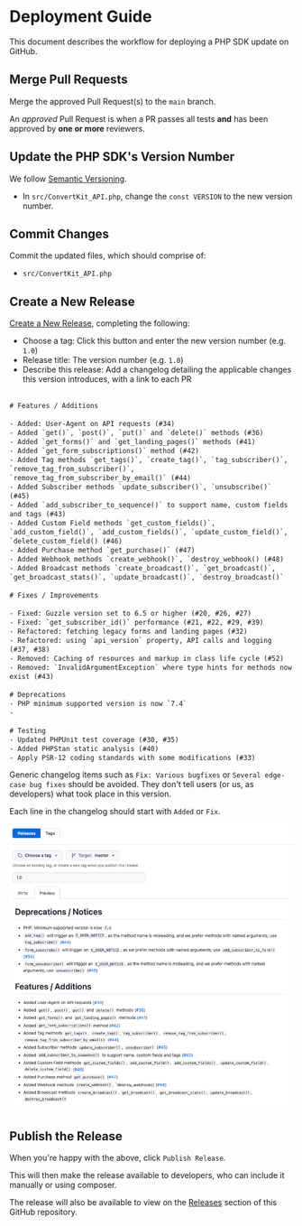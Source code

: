 # Deployment Guide

This document describes the workflow for deploying a PHP SDK update on GitHub.

## Merge Pull Requests

Merge the approved Pull Request(s) to the `main` branch.

An *approved* Pull Request is when a PR passes all tests **and** has been approved by **one or more** reviewers.

## Update the PHP SDK's Version Number

We follow [Semantic Versioning](https://semver.org/).

- In `src/ConvertKit_API.php`, change the `const VERSION` to the new version number.

## Commit Changes

Commit the updated files, which should comprise of:

- `src/ConvertKit_API.php`

## Create a New Release

[Create a New Release](https://github.com/ConvertKit/convertkitsdk-php/releases/new), completing the following:

- Choose a tag: Click this button and enter the new version number (e.g. `1.0`)
- Release title: The version number (e.g. `1.0`)
- Describe this release: Add a changelog detailing the applicable changes this version introduces, with a link to each PR

```

# Features / Additions

- Added: User-Agent on API requests (#34)
- Added `get()`, `post()`, `put()` and `delete()` methods (#36)
- Added `get_forms()` and `get_landing_pages()` methods (#41)
- Added `get_form_subscriptions()` method (#42)
- Added Tag methods `get_tags()`, `create_tag()`, `tag_subscriber()`, `remove_tag_from_subscriber()`, `remove_tag_from_subscriber_by_email()` (#44)
- Added Subscriber methods `update_subscriber()`, `unsubscribe()` (#45)
- Added `add_subscriber_to_sequence()` to support name, custom fields and tags (#43)
- Added Custom Field methods `get_custom_fields()`, `add_custom_field()`, `add_custom_fields()`, `update_custom_field()`, `delete_custom_field() (#46)
- Added Purchase method `get_purchase()` (#47)
- Added Webhook methods `create_webhook()`, `destroy_webhook() (#48)
- Added Broadcast methods `create_broadcast()`, `get_broadcast()`, `get_broadcast_stats()`, `update_broadcast()`, `destroy_broadcast()`

# Fixes / Improvements

- Fixed: Guzzle version set to 6.5 or higher (#20, #26, #27)
- Fixed: `get_subscriber_id()` performance (#21, #22, #29, #39)
- Refactored: fetching legacy forms and landing pages (#32)
- Refactored: using `api_version` property, API calls and logging (#37, #38)
- Removed: Caching of resources and markup in class life cycle (#52)
- Removed: `InvalidArgumentException` where type hints for methods now exist (#43)

# Deprecations
- PHP minimum supported version is now `7.4`
- 

# Testing
- Updated PHPUnit test coverage (#30, #35)
- Added PHPStan static analysis (#40)
- Apply PSR-12 coding standards with some modifications (#33)
```

Generic changelog items such as `Fix: Various bugfixes` or `Several edge-case bug fixes` should be avoided.  They don't tell users (or us, as developers)
what took place in this version.

Each line in the changelog should start with `Added` or `Fix`.


![New Release Screen](/.github/docs/new-release.png?raw=true)

## Publish the Release

When you're happy with the above, click `Publish Release`.

This will then make the release available to developers, who can include it manually or using composer.

The release will also be available to view on the [Releases](https://github.com/ConvertKit/convertkit-wordpress/releases) section of this GitHub repository.